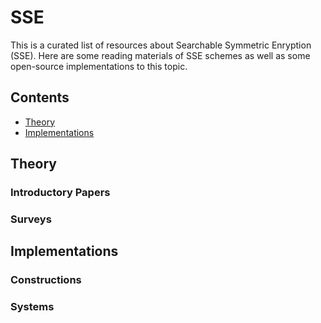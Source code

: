 # SSE
This is a curated list of resources about Searchable Symmetric Enryption (SSE). 
Here are some reading materials of SSE schemes as well as some open-source implementations to this topic.

## Contents
* [Theory]( #Theory )
* [Implementations](#Theory)

## Theory

### Introductory Papers

### Surveys

## Implementations

### Constructions

### Systems
